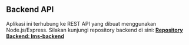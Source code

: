 ## Backend API
Aplikasi ini terhubung ke REST API yang dibuat menggunakan Node.js/Express. Silakan kunjungi repository backend di sini:
**[Repository Backend: lms-backend](https://github.com/cakcakgelo10/tes-fullstack.git)**

